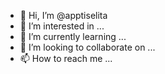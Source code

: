 - 👋 Hi, I’m @apptiselita
- 👀 I’m interested in ...
- 🌱 I’m currently learning ...
- 💞️ I’m looking to collaborate on ...
- 📫 How to reach me ...

<!---
apptiselita/apptiselita is a ✨ special ✨ repository because its `README.md` (this file) appears on your GitHub profile.
You can click the Preview link to take a look at your changes.
--->
